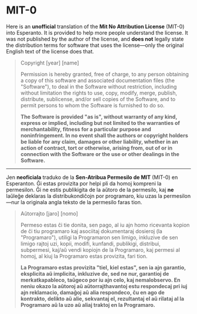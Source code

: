 # MIT-0

Here is an **unofficial** translation of the **Mit No Attribution License** (MIT-0) into Esperanto. It is provided to help more people understand the license. It was not published by the author of the license, and **does not** legally state the distribution terms for software that uses the license—only the original English text of the license does that.

> Copyright [year] [name]
>
> Permission is hereby granted, free of charge, to any person obtaining a copy of this software and associated documentation files (the "Software"), to deal in the Software without restriction, including without limitation the rights to use, copy, modify, merge, publish, distribute, sublicense, and/or sell copies of the Software, and to permit persons to whom the Software is furnished to do so.
>
> **The Software is provided "as is", without warranty of any kind, express or implied, including but not limited to the warranties of merchantability, fitness for a particular purpose and noninfringement. In no event shall the authors or copyright holders be liable for any claim, damages or other liability, whether in an action of contract, tort or otherwise, arising from, out of or in connection with the Software or the use or other dealings in the Software.**

---

Jen **neoficiala** traduko de la **Sen-Atribua Permesilo de MIT** (MIT-0) en Esperanton. Ĝi estas provizita por helpi pli da homoj kompreni la permesilon. Ĝi ne estis publikigita de la aŭtoro de la permesilo, kaj **ne** laŭleĝe deklaras la distribukondiĉojn por programaro, kiu uzas la permesilon—nur la originala angla teksto de la permesilo faras tion.

> Aŭtorrajto [jaro] [nomo]
>
> Permeso estas ĉi tie donita, sen pago, al iu ajn homo ricevanta kopion de ĉi tiu programaro kaj asociitaj dokumentaraj dosieroj (la "Programaro"), utiligi la Programaron sen limigo, inkluzive de sen limigo rajtoj uzi, kopii, modifi, kunfandi, publikigi, distribui, subpermesi, kaj/aŭ vendi kopiojn de la Programaro, kaj permesi al homoj, al kiuj la Programaro estas provizita, fari tion.
>
> **La Programaro estas provizita "tiel, kiel estas", sen ia ajn garantio, eksplicita aŭ implicita, inkluzive de, sed ne nur, garantioj de merkatkapableco, taŭgeco por iu ajn celo, kaj nemalobservo. En neniu okazo la aŭtoroj aŭ aŭtorrajthavantoj estu respondecaj pri iuj ajn reklamacio, damaĝoj aŭ alia respondeco, ĉu en ago de kontrakto, delikto aŭ alie, sekvantaj el, rezultantaj el aŭ rilataj al la Programaro aŭ la uzo aŭ aliaj traktoj en la Programaro.**
